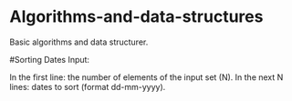 # Algorithms-and-data-structures

Basic algorithms and data structurer.

#Sorting Dates Input:

In the first line: the number of elements of the input set (N).
In the next N lines: dates to sort (format dd-mm-yyyy).
